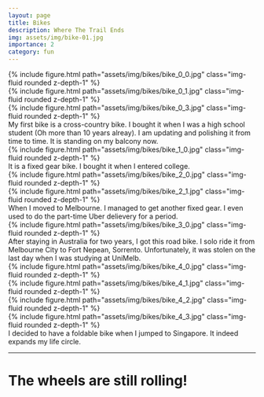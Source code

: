 ```yaml
---
layout: page
title: Bikes
description: Where The Trail Ends
img: assets/img/bike-01.jpg
importance: 2
category: fun
---
```



<!-- 00 -->
<div class="row">
    <div class="col-sm mt-3 mt-md-0">
        {% include figure.html path="assets/img/bikes/bike_0_0.jpg" class="img-fluid rounded z-depth-1" %}
    </div>
    <div class="col-sm mt-3 mt-md-0">
        {% include figure.html path="assets/img/bikes/bike_0_1.jpg" class="img-fluid rounded z-depth-1" %}
    </div>
    <div class="col-sm mt-3 mt-md-0">
        {% include figure.html path="assets/img/bikes/bike_0_3.jpg" class="img-fluid rounded z-depth-1" %}
    </div>
</div>
<div class="caption">
    My first bike is a cross-country bike. I bought it when I was a high school student (Oh more than 10 years alreay).
    I am updating and polishing it from time to time. 
    It is standing on my balcony now.
</div>


<!-- 01 -->
<div class="row justify-content-center">
    <div class="col-sm mt-3 mt-md-0">
        {% include figure.html path="assets/img/bikes/bike_1_0.jpg" class="img-fluid rounded z-depth-1" %}
    </div>
</div>
<div class="caption">
    It is a fixed gear bike. I bought it when I entered college.
</div>


<!-- 02 -->
<div class="row">
    <div class="col-sm mt-3 mt-md-0">
        {% include figure.html path="assets/img/bikes/bike_2_0.jpg" class="img-fluid rounded z-depth-1" %}
    </div>
    <div class="col-sm mt-3 mt-md-0">
        {% include figure.html path="assets/img/bikes/bike_2_1.jpg" class="img-fluid rounded z-depth-1" %}
    </div>
</div>
<div class="caption">
    When I moved to Melbourne. I managed to get another fixed gear.
    I even used to do the part-time Uber delievery for a period.
</div>


<!-- 03 -->
<div class="row justify-content-sm-center">
    <div class="col-sm mt-3 mt-md-0">
        {% include figure.html path="assets/img/bikes/bike_3_0.jpg" class="img-fluid rounded z-depth-1" %}
    </div>
</div>
<div class="caption">
    After staying in Australia for two years, I got this road bike. I solo ride it from Melbourne City to Fort Nepean, Sorrento.
    Unfortunately, it was stolen on the last day when I was studying at UniMelb.
</div>


<!-- 04 -->
<div class="row">
    <div class="col-sm mt-3 mt-md-0">
        {% include figure.html path="assets/img/bikes/bike_4_0.jpg" class="img-fluid rounded z-depth-1" %}
    </div>
    <div class="col-sm mt-3 mt-md-0">
        {% include figure.html path="assets/img/bikes/bike_4_1.jpg" class="img-fluid rounded z-depth-1" %}
    </div>
    <div class="col-sm mt-3 mt-md-0">
        {% include figure.html path="assets/img/bikes/bike_4_2.jpg" class="img-fluid rounded z-depth-1" %}
    </div>
    <div class="col-sm mt-3 mt-md-0">
        {% include figure.html path="assets/img/bikes/bike_4_3.jpg" class="img-fluid rounded z-depth-1" %}
    </div>
</div>
<div class="caption">
    I decided to have a foldable bike when I jumped to Singapore. It indeed expands my life circle. 
</div>

---

# The wheels are still rolling!